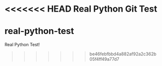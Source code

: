 <<<<<<< HEAD
Real Python Git Test
=======
# real-python-test
Real Python Test!
>>>>>>> be46febfbbd4a882af92a2c362b05f4ff49a77d7
